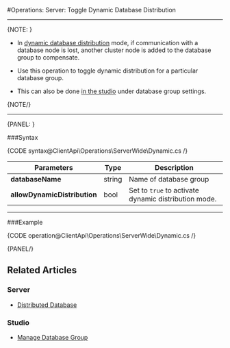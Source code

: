 ﻿#Operations: Server: Toggle Dynamic Database Distribution

---

{NOTE: }

* In [dynamic database distribution](../../../server/clustering/distribution/distributed-database#dynamic-database-distribution) mode, 
if communication with a database node is lost, another cluster node is added to the database group to compensate.  

* Use this operation to toggle dynamic distribution for a particular database group.  

* This can also be done [in the studio](../../../studio/database/settings/manage-database-group#database-group-topology---actions) under 
database group settings.  

{NOTE/}

---

{PANEL: }

###Syntax

{CODE syntax@ClientApi\Operations\ServerWide\Dynamic.cs /}

| Parameters | Type | Description |
| - | - | - |
| **databaseName** | string | Name of database group |
| **allowDynamicDistribution** | bool | Set to `true` to activate dynamic distribution mode. |

---

###Example

{CODE operation@ClientApi\Operations\ServerWide\Dynamic.cs /}

{PANEL/}

## Related Articles

### Server

- [Distributed Database](../../../server/clustering/distribution/distributed-database)

### Studio

- [Manage Database Group](../../../studio/database/settings/manage-database-group)
